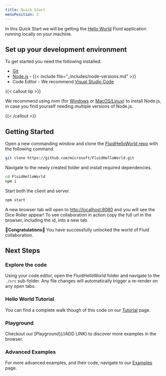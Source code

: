 ```yaml
---
title: Quick Start
menuPosition: 2
---
```


In this Quick Start we will be getting the [Hello World](https://github.com/microsoft/FluidHelloWorld) Fluid application
running locally on your machine.

## Set up your development environment

To get started you need the following installed.

- [Git](https://git-scm.com/downloads)
- [Node.js](https://nodejs.org/en/download) - {{< include file="_includes/node-versions.md" >}}
- Code Editor - We recommend [Visual Studio Code](https://code.visualstudio.com/)

{{< callout tip >}}

We recommend using nvm (for [Windows](https://github.com/coreybutler/nvm-windows) or
[MacOS/Linux](https://github.com/nvm-sh/nvm)) to install Node.js, in case you find yourself needing multiple
versions of Node.js.

{{< /callout >}}

## Getting Started

Open a new commanding window and clone the [FluidHelloWorld repo](https://github.com/microsoft/FluidHelloWorld) with the
following command.

```bash
git clone https://github.com/microsoft/FluidHelloWorld.git
```

Navigate to the newly created folder and install required dependencies.

```bash
cd FluidHelloWorld
npm i
```

Start both the client and server.

```bash
npm start
```

A new browser tab will open to [http://localhost:8080](http://localhost:8080) and you will see the Dice Roller appear!
To see collaboration in action copy the full url in the browser, including the id, into a new tab.

🥳**Congratulations**🎉 You have successfully unlocked the world of Fluid collaboration.

## Next Steps

### Explore the code

Using your code editor, open the FluidHelloWorld folder and navigate to the `./src` sub-folder. Any file changes will
automatically trigger a re-render on any open tabs.

### Hello World Tutorial

You can find a complete walk though of this code on our [Tutorial](./tutorial.md) page.

### Playground

Checkout our [Playground](//ADD LINK) to discover more examples in the browser.

### Advanced Examples

For more advanced examples, and their code, navigate to our [Examples](./examples.md) page.
